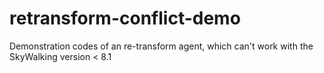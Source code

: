 # retransform-conflict-demo
Demonstration codes of an re-transform agent, which can't work with the SkyWalking version &lt; 8.1

